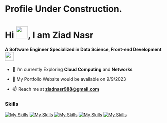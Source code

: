 # **Profile Under Construction**.

# Hi <img src="https://raw.githubusercontent.com/TheDudeThatCode/TheDudeThatCode/master/Assets/Hi.gif" width="38px">, I am Ziad Nasr

#### A Software Engineer Specialized in Data Science, Front-end Development <img src="https://media.giphy.com/media/WUlplcMpOCEmTGBtBW/giphy.gif" width="28">

- 🌱 I’m currently Exploring **Cloud Computing** and **Networks**

- 🔭 My Portfolio Website would be available on 9/9/2023

- 📫 Reach me at **ziadnasr988@gmail.com**

### Skills

[![My Skills](https://skillicons.dev/icons?i=html)](https://developer.mozilla.org/en-US/docs/Learn/HTML)
[![My Skills](https://skillicons.dev/icons?i=bootstrap)](https://getbootstrap.com/)
[![My Skills](https://skillicons.dev/icons?i=css)](https://developer.mozilla.org/en-US/docs/Learn/CSS/First_steps/What_is_CSS)
[![My Skills](https://skillicons.dev/icons?i=js)](https://www.javascript.com/)
[![My Skills](https://skillicons.dev/icons?i=react)](https://react.dev/)
